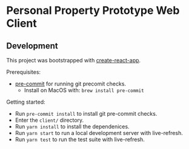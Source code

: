 # Personal Property Prototype Web Client

## Development

This project was bootstrapped with [create-react-app](https://github.com/facebookincubator/create-react-app).

Prerequisites:

* [pre-commit](http://pre-commit.com/) for running git precomit checks.
  * Install on MacOS with: `brew install pre-commit`

Getting started:

* Run `pre-commit install` to install git pre-commit checks.
* Enter the `client/` directory.
* Run `yarn install` to install the dependenices.
* Run `yarn start` to run a local development server with live-refresh.
* Run `yarn test` to run the test suite with live-refresh.
